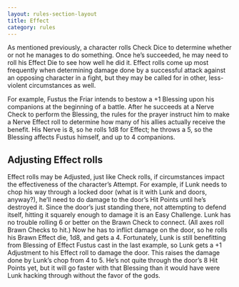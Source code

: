 ```yaml
---
layout: rules-section-layout
title: Effect
category: rules
---
```


As mentioned previously, a character rolls Check Dice to determine whether or not he manages to do something. Once he’s succeeded, he may need to roll his Effect Die to see how well he did it. Effect rolls come up most frequently when determining damage done by a successful attack against an opposing character in a fight, but they may be called for in other, less-violent circumstances as well.

For example, Fustus the Friar intends to bestow a +1 Blessing upon his companions at the beginning of a battle. After he succeeds at a Nerve Check to perform the Blessing, the rules for the prayer instruct him to make a Nerve Effect roll to determine how many of his allies actually receive the benefit. His Nerve is 8, so he rolls 1d8 for Effect; he throws a 5, so the Blessing affects Fustus himself, and up to 4 companions.

## Adjusting Effect rolls
Effect rolls may be Adjusted, just like Check rolls, if circumstances impact the effectiveness of the character’s Attempt. For example, if Lunk needs to chop his way through a locked door (what is it with Lunk and doors, anyway?), he’ll need to do damage to the door’s Hit Points until he’s destroyed it. Since the door’s just standing there, not attempting to defend itself, hitting it squarely enough to damage it is an Easy Challenge. Lunk has no trouble rolling 6 or better on the Brawn Check to connect. (All axes roll Brawn Checks to hit.) Now he has to inflict damage on the door, so he rolls his Brawn Effect die, 1d8, and gets a 4. Fortunately, Lunk is still benefitting from Blessing of Effect Fustus cast in the last example, so Lunk gets a +1 Adjustment to his Effect roll to damage the door. This raises the damage done by Lunk’s chop from 4 to 5. He’s not quite through the door’s 8 Hit Points yet, but it will go faster with that Blessing than it would have were Lunk hacking through without the favor of the gods.